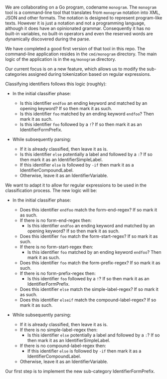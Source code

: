 We are collaborating on a Go program, codename `monogram`. The `monogram` tool
is a command-line tool that translates from `monogram` notation into XML, JSON
and other formats. The notation is designed to represent program-like texts.
However it is just a notation and not a programming language, although it does
have an opinionated grammar. Consequently it has no built-in variables, no
built-in operators and even the reserved words are dynamically discovered during
the parse.

We have completed a good first version of that tool in this repo. The command-line
application resides in the `cmd/monogram` directory. The main logic of the
application is in the `mg/monogram` directory.

Our current focus is on a new feature, which allows us to modify the 
sub-categories assigned during tokenization based on regular expressions.

Classifying identifiers follows this logic (roughly):

- In the initial classifier phase:
    - Is this identifier `endfoo` an ending keyword and matched by an opening keyword? If so then mark it as such.
    - Is this identifier `foo` matched by an ending keyword `endfoo`? Then mark it as such.
    - Is this identifier `foo` followed by a `!`? If so then mark it as an IdentifierFormPrefix.

- While subsequently parsing:
    - If it is already classified, then leave it as is.
    - Is this identifier `else` potentially a label and followed by a `:`? If so then mark it as an IdentifierSimpleLabel.
    - If this identifier `else` is followed by `-if` then mark it as a IdentifierCompoundLabel.
    - Otherwise, leave it as an IdentifierVariable.

We want to adapt it to allow for regular expressions to be used in the
classification process. The new logic will be:

- In the initial classifier phase:
    - Does this identifier `endfoo` match the form-end-regex? If so mark it as such.
    - If there is no form-end-regex then:
        - Is this identifier `endfoo` an ending keyword and matched by an opening keyword? If so then mark it as such.
    - Does this identifier `foo` match the form-start-regex? If so mark it as such.
    - If there is no form-start-regex then:
        - Is this identifier `foo` matched by an ending keyword `endfoo`? Then mark it as such.
    - Does this identifier `foo` match the form-prefix-regex? If so mark it as such.
    - If there is no form-prefix-regex then:
        - Is this identifier `foo` followed by a `!`? If so then mark it as an IdentifierFormPrefix.
    - Does this identifier `else` match the simple-label-regex? If so mark it as such.
    - Does this identifier `elseif` match the compound-label-regex? If so mark it as such.

- While subsequently parsing:
    - If it is already classified, then leave it as is.
    - If there is no simple-label-regex then:
        - Is this identifier `else` potentially a label and followed by a `:`? If so then mark it as an IdentifierSimpleLabel.
    - If there is no compound-label-regex then:
        - If this identifier `else` is followed by `-if` then mark it as a IdentifierCompoundLabel.
    - Otherwise, leave it as an IdentifierVariable.

Our first step is to implement the new sub-category IdentifierFormPrefix.
